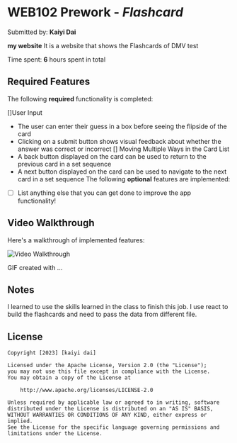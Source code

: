# WEB102 Prework - *Flashcard*

Submitted by: **Kaiyi Dai**

**my website** It is a website that shows the Flashcards of DMV test

Time spent: **6** hours spent in total

## Required Features

The following **required** functionality is completed:

[]User Input
* The user can enter their guess in a box before seeing the flipside of the card
* Clicking on a submit button shows visual feedback about whether the answer was correct or incorrect
[] Moving Multiple Ways in the Card List
* A back button displayed on the card can be used to return to the previous card in a set sequence
* A next button displayed on the card can be used to navigate to the next card in a set sequence
The following **optional** features are implemented:

* [ ] List anything else that you can get done to improve the app functionality!

## Video Walkthrough

Here's a walkthrough of implemented features:

<img src='https://s27.aconvert.com/convert/p3r68-cdx67/erjpu-knv2j.gif' title='Video Walkthrough' width='' alt='Video Walkthrough' />

<!-- Replace this with whatever GIF tool you used! -->
GIF created with ...  
<!-- Recommended tools:
[Kap](https://getkap.co/) for macOS
[ScreenToGif](https://www.screentogif.com/) for Windows
[peek](https://github.com/phw/peek) for Linux. -->

## Notes

 I learned to use the skills learned in the class to finish this job. I use react to build the flashcards and need to pass the data from different file.
## License

    Copyright [2023] [kaiyi dai]

    Licensed under the Apache License, Version 2.0 (the "License");
    you may not use this file except in compliance with the License.
    You may obtain a copy of the License at

        http://www.apache.org/licenses/LICENSE-2.0

    Unless required by applicable law or agreed to in writing, software
    distributed under the License is distributed on an "AS IS" BASIS,
    WITHOUT WARRANTIES OR CONDITIONS OF ANY KIND, either express or implied.
    See the License for the specific language governing permissions and
    limitations under the License.
